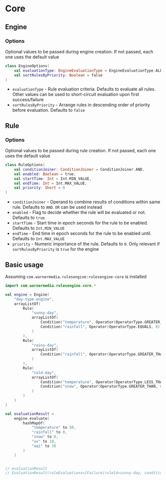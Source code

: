 # Core

## Engine

### Options

Optional values to be passed during engine creation. If not passed, each one uses the default value

```kotlin
class EngineOptions(
    val evaluationType: EngineEvaluationType = EngineEvaluationType.ALL,
    val sortRulesByPriority: Boolean = false
)
```

- `evaluationType` - Rule evaluation criteria. Defaults to evaluate all rules. Other values 
can be used to short-circuit evaluation upon first success/failure
- `sortRulesByPriority` - Arrange rules in descending order of priority before evaluation.
Defaults to `false`

## Rule

### Options

Optional values to be passed during rule creation. If not passed, each one uses the default value

```kotlin
class RuleOptions(
    val conditionJoiner: ConditionJoiner = ConditionJoiner.AND,
    val enabled: Boolean = true,
    val startTime: Int = Int.MIN_VALUE,
    val endTime: Int = Int.MAX_VALUE,
    val priority: Short = 0
)
```

- `conditionJoiner` - Operand to combine results of conditions within same rule. Defaults to `AND`.
`OR` can be used instead
- `enabled` - Flag to decide whether the rule will be evaluated or not. Defaults to `true`
- `startTime` - Start time in epoch seconds for the rule to be enabled. Defaults to `Int.MIN_VALUE`
- `endTime` - End time in epoch seconds for the rule to be enabled until.
Defaults to `Int.MAX_VALUE`
- `priority` - Numeric importance of the rule. Defaults to `0`. Only relevant if
`sortRulesByPriority` is `true` for the engine

## Basic usage

Assuming `com.warnermedia.rulesengine:rulesengine-core` is installed

```kotlin
import com.warnermedia.rulesengine.core.*

val engine = Engine(
    "day-type-engine",
    arrayListOf(
        Rule(
            "sunny-day",
            arrayListOf(
                Condition("temperature", Operator(OperatorType.GREATER_THAN, 60)),
                Condition("rainfall", Operator(OperatorType.EQUALS, 0))
            )
        ),
        Rule(
            "rainy-day",
            arrayListOf(
                Condition("rainfall", Operator(OperatorType.GREATER_THAN, 5))
            )
        ),
        Rule(
            "cold-day",
            arrayListOf(
                Condition("temperature", Operator(OperatorType.LESS_THAN, 30)),
                Condition("snow", Operator(OperatorType.GREATER_THAN, 0))
            )
        )
    )
)

val evaluationResult =
    engine.evaluate(
        hashMapOf(
            "temperature" to 50,
            "rainfall" to 0,
            "snow" to 0,
            "uv" to 10,
            "aqi" to 30
        )
    )


// evaluationResult
// EvaluationResult(ruleEvaluations=[Failure(ruleId=sunny-day, conditionResults=[], failureValue=false), Failure(ruleId=rainy-day, conditionResults=[], failureValue=false), Failure(ruleId=cold-day, conditionResults=[], failureValue=false)], exitCriteria=NormalExit)
```
